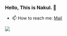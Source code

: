 ###  Hello, This is Nakul. 👋

- 📫 How to reach me: <a href = "https://nakulshahdadpuri3141@gmail.com"> Mail </a>

<img src="https://github-readme-stats.vercel.app/api?username=nakul-shahdadpuri">
<!--
**nakul-shahdadpuri/nakul-shahdadpuri** is a ✨ _special_ ✨ repository because its `README.md` (this file) appears on your GitHub profile.

Here are some ideas to get you started:

- 🔭 I’m currently working on ...

- 👯 I’m looking to collaborate on ...
- 🤔 I’m looking for help with ...
- 💬 Ask me about ...
- 📫 How to reach me: ...
- 😄 Pronouns: ...
- ⚡ Fun fact: ...
-->
<img src="https://media1.tenor.com/images/86f2936e3b4e83969d4096dc3a2635b2/tenor.gif?itemid=13763573">
